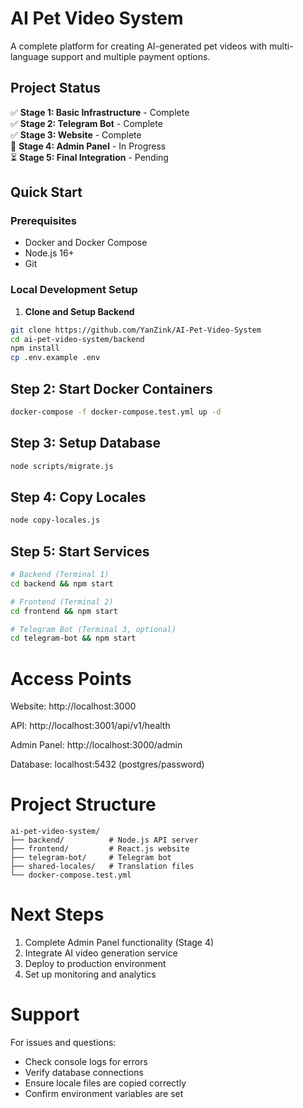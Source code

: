 # AI Pet Video System

A complete platform for creating AI-generated pet videos with multi-language support and multiple payment options.

## Project Status

✅ **Stage 1: Basic Infrastructure** - Complete  
✅ **Stage 2: Telegram Bot** - Complete  
✅ **Stage 3: Website** - Complete  
🔄 **Stage 4: Admin Panel** - In Progress  
⏳ **Stage 5: Final Integration** - Pending

## Quick Start

### Prerequisites

- Docker and Docker Compose
- Node.js 16+
- Git

### Local Development Setup

1. **Clone and Setup Backend**

```bash
git clone https://github.com/YanZink/AI-Pet-Video-System
cd ai-pet-video-system/backend
npm install
cp .env.example .env
```

## Step 2: Start Docker Containers

```bash
docker-compose -f docker-compose.test.yml up -d
```

## Step 3: Setup Database

```bash
node scripts/migrate.js
```

## Step 4: Copy Locales

```bash
node copy-locales.js
```

## Step 5: Start Services

```bash
# Backend (Terminal 1)
cd backend && npm start

# Frontend (Terminal 2)
cd frontend && npm start

# Telegram Bot (Terminal 3, optional)
cd telegram-bot && npm start
```

# Access Points

Website: http://localhost:3000

API: http://localhost:3001/api/v1/health

Admin Panel: http://localhost:3000/admin

Database: localhost:5432 (postgres/password)

# Project Structure

```text
ai-pet-video-system/
├── backend/          # Node.js API server
├── frontend/         # React.js website
├── telegram-bot/     # Telegram bot
├── shared-locales/   # Translation files
└── docker-compose.test.yml
```

# Next Steps

1. Complete Admin Panel functionality (Stage 4)
2. Integrate AI video generation service
3. Deploy to production environment
4. Set up monitoring and analytics

# Support

For issues and questions:

- Check console logs for errors
- Verify database connections
- Ensure locale files are copied correctly
- Confirm environment variables are set
